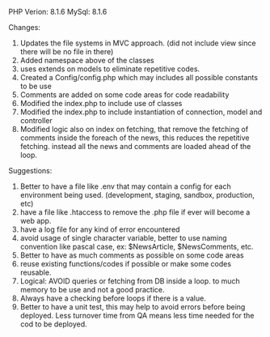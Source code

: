 PHP Verion: 8.1.6
MySql: 8.1.6

Changes:
1. Updates the file systems in MVC approach. (did not include view since there will be no file in there)
2. Added namespace above of the classes
3. uses extends on models to eliminate repetitive codes.
4. Created a Config/config.php which may includes all possible constants to be use
5. Comments are added on some code areas for code readability
6. Modified the index.php to include use of classes
7. Modified the index.php to include instantiation of connection, model and controller
8. Modified logic also on index on fetching, that remove the fetching of comments inside the foreach of the news, this reduces the repetitive fetching. instead all the news and comments are loaded ahead of the loop.

Suggestions:
1. Better to have a file like .env that may contain a config for each environment being used. (development, staging, sandbox, production, etc)
2. have a file like .htaccess to remove the .php file if ever will become a web app.
3. have a log file for any kind of error encountered
4. avoid usage of single character variable, better to use naming convention like pascal case, ex: $NewsArticle, $NewsComments, etc. 
5. Better to have as much comments as possible on some code areas
6. reuse existing functions/codes if possible or make some codes reusable.
7. Logical: AVOID queries or fetching from DB inside a loop. to much memory to be use and not a good practice.
8. Always have a checking before loops if there is a value.
9. Better to have a unit test, this may help to avoid errors before being deployed. Less turnover time from QA means less time needed for the cod to be deployed.
